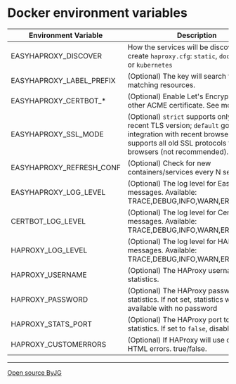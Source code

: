 # Docker environment variables

| Environment Variable             | Description                                                                                                                                                                                    | Default       |
|----------------------------------|------------------------------------------------------------------------------------------------------------------------------------------------------------------------------------------------|---------------|
| EASYHAPROXY_DISCOVER             | How the services will be discovered to create `haproxy.cfg`:  `static`, `docker`, `swarm` or `kubernetes`                                                                                      | **required**  |
| EASYHAPROXY_LABEL_PREFIX         | (Optional) The key will search for matching resources.                                                                                                                                         | `easyhaproxy` |
| EASYHAPROXY_CERTBOT_*            | (Optional) Enable Let's Encrypt or any other ACME certificate. See more: [acme](acme)                                                                                                       | *empty*       |
| EASYHAPROXY_SSL_MODE             | (Optional) `strict` supports only the most recent TLS version; `default` good SSL integration with recent browsers; `loose` supports all old SSL protocols for old browsers (not recommended). | `default`     |
| EASYHAPROXY_REFRESH_CONF         | (Optional) Check for new containers/services every N seconds.                                                                                                                                  | 10            |
| EASYHAPROXY_LOG_LEVEL            | (Optional) The log level for EasyHAproxy messages. Available: TRACE,DEBUG,INFO,WARN,ERROR,FATAL                                                                                                | DEBUG         |
| CERTBOT_LOG_LEVEL                | (Optional) The log level for Certbot messages. Available: TRACE,DEBUG,INFO,WARN,ERROR,FATAL                                                                                                    | DEBUG         |
| HAPROXY_LOG_LEVEL                | (Optional) The log level for HAProxy messages. Available: TRACE,DEBUG,INFO,WARN,ERROR,FATAL                                                                                                    | DEBUG         |
| HAPROXY_USERNAME                 | (Optional) The HAProxy username to the statistics.                                                                                                                                             | `admin`       |
| HAPROXY_PASSWORD                 | (Optional) The HAProxy password to the statistics. If not set, statistics will be available with no password                                                                                   | *empty*       |
| HAPROXY_STATS_PORT               | (Optional) The HAProxy port to the statistics. If set to `false`, disable statistics                                                                                                           | `1936`        |
| HAPROXY_CUSTOMERRORS             | (Optional) If HAProxy will use custom HTML errors. true/false.                                                                                                                                 | `false`       |


----
[Open source ByJG](http://opensource.byjg.com)
